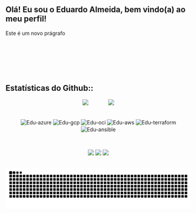 ## Olá! Eu sou o Eduardo Almeida, bem vindo(a) ao meu perfil!

<p> Este é um novo prágrafo</p><br>

</br>
</br>
</br>
</br>

<h2 align="left">Estatísticas do Github::</h2>

<!--
[![Eduardo's GitHub stats](https://github-readme-stats.vercel.app/api?username=eduardoalmeidaf&layout=compact&show_icons=true&theme=transparent&include_all_commits=true&count_private=true&locale=pt-br)](https://github.com/eduardoalmeidaf/github-readme-stats)
[![Top Langs](https://github-readme-stats.vercel.app/api/top-langs/?username=eduardoalmeidaf&layout=compact&langs_count=8&theme=transparent&size_weight=0.5&count_weight=0.5&locale=pt-br)](https://github.com/eduardoalmeidaf/github-readme-stats)
-->

<div align="center" style="display: inline_block">
  <img src="https://github-readme-stats.vercel.app/api?username=eduardoalmeidaf&layout=compact&show_icons=true&theme=transparent&include_all_commits=true&count_private=true&locale=pt-br" style="margin-right: 50px;" />
  <img src="https://github-readme-stats.vercel.app/api/top-langs?username=eduardoalmeidaf&layout=compact&langs_count=8&card_width=320&theme=transparent&size_weight=0.5&count_weight=0.5&locale=pt-br" />
</div>

</br>

<div align="center" style="display: inline_block"><br>
  <img align="center" alt="Edu-azure" height="30" width="40" src="https://cdn.jsdelivr.net/gh/devicons/devicon@latest/icons/azure/azure-original.svg">
  <img align="center" alt="Edu-gcp" height="30" width="40" src="https://cdn.jsdelivr.net/gh/devicons/devicon@latest/icons/googlecloud/googlecloud-original.svg">
  <img align="center" alt="Edu-oci" height="30" width="40" src="https://cdn.jsdelivr.net/gh/devicons/devicon@latest/icons/oracle/oracle-original.svg"/>
  <img align="center" alt="Edu-aws" height="30" width="40" src="https://cdn.jsdelivr.net/gh/devicons/devicon@latest/icons/amazonwebservices/amazonwebservices-original-wordmark.svg">
  <img align="center" alt="Edu-terraform" height="30" width="40" src="https://cdn.jsdelivr.net/gh/devicons/devicon@latest/icons/terraform/terraform-original.svg">
  <img align="center" alt="Edu-ansible" height="30" width="40" src="https://cdn.jsdelivr.net/gh/devicons/devicon@latest/icons/ansible/ansible-original.svg">
</div>

##
 
<div align="center" style="display: inline_block"><br>
  <a href = "mailto:eduardoalmeida15499@gmail.com" target="_blank"><img src="https://img.shields.io/badge/Gmail-D14836?style=for-the-badge&logo=gmail&logoColor=white" target="_blank"></a>
  <a href="https://www.linkedin.com/in/eduardo-almeidafilho" target="_blank"><img src="https://img.shields.io/badge/LinkedIn-0077B5?style=for-the-badge&logo=linkedin&logoColor=white" target="_blank"></a> 
  <a href="https://medium.com/@eduardoalmeida15499" target="_blank"><img src="https://img.shields.io/badge/Medium-12100E?style=for-the-badge&logo=medium&logoColor=white" target="_blank"></a>
</div>

##

![Snake animation](https://github.com/eduardoalmeidaf/eduardoalmeidaf/blob/output/github-contribution-grid-snake.svg)
